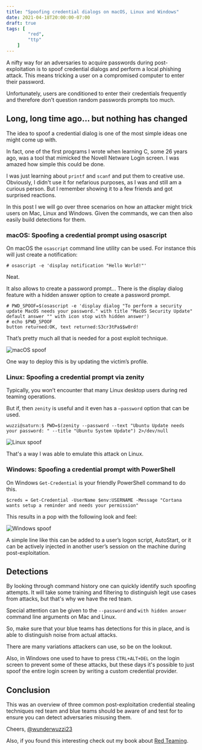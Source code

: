 ```yaml
---
title: "Spoofing credential dialogs on macOS, Linux and Windows"
date: 2021-04-18T20:00:00-07:00
draft: true
tags: [
        "red",
        "ttp"
    ]
---
```


A nifty way for an adversaries to acquire passwords during post-exploitation is to spoof credential dialogs and perform a local phishing attack. This means tricking a user on a compromised computer to enter their password.

Unfortunately, users are conditioned to enter their credentials frequently and therefore don't question random passwords prompts too much. 

## Long, long time ago... but nothing has changed

The idea to spoof a credential dialog is one of the most simple ideas one might come up with. 

In fact, one of the first programs I wrote when learning C, some 26 years ago, was a tool that mimicked the Novell Netware Login screen. I was amazed how simple this could be done. 

I was just learning about `printf` and `scanf` and put them to creative use. Obviously, I didn't use it for nefarious purposes, as I was and still am a curious person. But I remember showing it to a few friends and got surprised reactions.

In this post I we will go over three scenarios on how an attacker might trick users on Mac, Linux and Windows. Given the commands, we can then also easily build detections for them.


### macOS: Spoofing a credential prompt using osascript

On macOS the `osascript` command line utility can be used. For instance this will just create a notification:

`# osascript -e 'display notification "Hello World!"'`

Neat.

It also allows to create a password prompt... There is the display dialog feature with a hidden answer option to create a password prompt.

```
# PWD_SPOOF=$(osascript -e 'display dialog "To perform a security update MacOS needs your password." with title "MacOS Security Update" default answer "" with icon stop with hidden answer')
# echo $PWD_SPOOF
button returned:OK, text returned:S3cr3tPa$$w0rd!
```

That’s pretty much all that is needed for a post exploit technique.

![macOS spoof](/blog/images/2021/macos-spoof.png)

One way to deploy this is by updating the victim’s profile.
 
### Linux: Spoofing a credential prompt via zenity

Typically, you won’t encounter that many Linux desktop users during red teaming operations. 

But if, then `zenity` is useful and it even has a `–password` option that can be used.

```
wuzzi@saturn:$ PWD=$(zenity --password --text "Ubuntu Update needs your password: " --title "Ubuntu System Update") 2>/dev/null
```
 
![Linux spoof](/blog/images/2021/linux-spoof-fs.png)

That's a way I was able to emulate this attack on Linux.

### Windows: Spoofing a credential prompt with PowerShell

On Windows `Get-Credential` is your friendly PowerShell command to do this.

```
$creds = Get-Credential -UserName $env:USERNAME -Message "Cortana wants setup a reminder and needs your permission"
```

This results in a pop with the following look and feel:
 
![Windows spoof](/blog/images/2021/windows-spoof.png)

A simple line like this can be added to a user’s logon script, AutoStart, or it can be actively injected in another user’s session on the machine during post-exploitation.

## Detections

By looking through command history one can quickly identify such spoofing attempts. It will take some training and filtering to distinguish legit use cases from attacks, but that's why we have the red team.

Special attention can be given to the `--password` and `with hidden answer` command line arguments on Mac and Linux.

So, make sure that your blue teams has detections for this in place, and is able to distinguish noise from actual attacks.

There are many variations attackers can use, so be on the lookout.

Also, in Windows one used to have to press `CTRL+ALT+DEL` on the login screen to prevent some of these attacks, but these days it's possible to just spoof the entire login screen by writing a custom credential provider.

## Conclusion

This was an overview of three common post-exploitation credential stealing techniques red team and blue teams should be aware of and test for to ensure you can detect adversaries misusing them.

Cheers,
[@wunderwuzzi23](https://twitter.com/wunderwuzzi23)


Also, if you found this interesting check out my book about [Red Teaming](https://www.amazon.com/gp/product/1838828869/ref=as_li_tl?ie=UTF8&tag=wunderwuzzi-20&camp=1789&creative=9325&linkCode=as2&creativeASIN=1838828869&linkId=07bfd6b729fbc2b2904160e0e16c337f).

